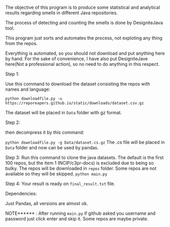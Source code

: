 The objective of this program is to produce some statistical and analytical results regarding smells in different Java repositories.

The process of detecting and counting the smells is done by DesigniteJava tool.

This program just sorts and automates the process, not exploting any thing from the repos.

Everything is automated, so you should not download and put anything here by hand.
For the sake of convenience, I have also put DesigniteJave here(Not a professional action), so no need to do anything in this respect.

Step 1:

Use this command to download the dataset consisting the repos with names and language:

`python downloadfile.py -u https://reporeapers.github.io/static/downloads/dataset.csv.gz`

The dataset will be placed in `Data` folder with gz format.

Step 2:

then decompress it by this command:

`python downloadfile.py -g Data/dataset.cs.gz`
The .cs file will be placed in `Data` folder and now can be used by pandas.

Step 3:
Run this command to clone the java datasets. The default is the first 100 repos, but the item 1 (NCIP/c3pr-docs) is excluded due to being so bulky. The repos will be downloaded in `repos` folder. Some repos are not available so they will be skipped.
`python main.py`

Step 4:
Your result is ready on `final_result.txt` file.

Dependencies:

Just Pandas, all versions are almost ok.

NOTE**\*\*** : After running `main.py` if github asked you username and password just click enter and skip it. Some repos are maybe private.
